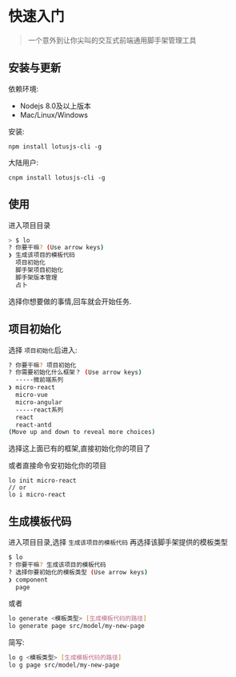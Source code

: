 
# 快速入门

> 一个意外到让你尖叫的交互式前端通用脚手架管理工具

## 安装与更新
依赖环境:
* Nodejs 8.0及以上版本
* Mac/Linux/Windows

安装:
```
npm install lotusjs-cli -g
```

大陆用户:
```
cnpm install lotusjs-cli -g
```

## 使用
进入项目目录

```bash
> $ lo
? 你要干嘛? (Use arrow keys)
❯ 生成该项目的模板代码
  项目初始化
  脚手架项目初始化
  脚手架版本管理
  占卜
```

选择你想要做的事情,回车就会开始任务.



## 项目初始化
 选择 `项目初始化`后进入:

```bash
? 你要干嘛? 项目初始化
? 你需要初始化什么框架？ (Use arrow keys)
  -----微前端系列
❯ micro-react
  micro-vue
  micro-angular
  -----react系列
  react
  react-antd
(Move up and down to reveal more choices)
```

选择这上面已有的框架,直接初始化你的项目了

或者直接命令安初始化你的项目
```
lo init micro-react
// or
lo i micro-react
```

## 生成模板代码
进入项目目录,选择 `生成该项目的模板代码` 再选择该脚手架提供的模板类型

```bash
$ lo
? 你要干嘛? 生成该项目的模板代码
? 选择你要初始化的模板类型 (Use arrow keys)
❯ component
  page
```

或者
```bash
lo generate <模板类型> [生成模板代码的路径]
lo generate page src/model/my-new-page
```

简写:
```bash
lo g <模板类型> [生成模板代码的路径]
lo g page src/model/my-new-page
```